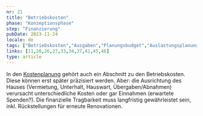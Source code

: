 ```yaml
---
nr: 21
title: "Betriebskosten"
phase: "Konzeptionsphase"
step: "Finanzierung"
pubDate: 2023-11-24
locale: de
tags: ["Betriebskosten","Ausgaben","Planungsbudget","Auslastungsplanung"]
links: [11,20,26,27,33,34,37,41,45,46]
type: article
---
```


In den [Kostenplanung](./kostenplanung) gehört auch ein Abschnitt zu den Betriebskosten. Diese können erst später präzisiert werden. Aber: die Ausrichtung des Hauses (Vermietung, Unterhalt, Hauswart, Übergaben/Abnahmen) verursacht unterschiedliche Kosten oder gar Einnahmen (erwartete Spenden?). Die finanzielle Tragbarkeit muss langfristig gewährleistet sein, inkl. Rückstellungen für erneute Renovationen.
